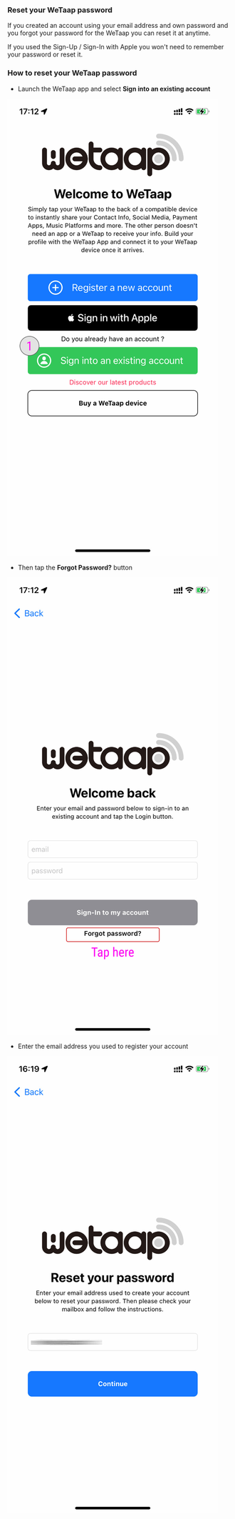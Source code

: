 ### **Reset your WeTaap password** <a name="reset-password-intro"></a>

If you created an account using your email address and own password and you forgot your password for the WeTaap you can reset it at anytime.

If you used the Sign-Up / Sign-In with Apple you won't need to remember your password or reset it.

### **How to reset your WeTaap password** <a name="reset-password"></a>

- Launch the WeTaap app and select **Sign into an existing account**

![Sign into an existing account](../images/tutorials/reset-password/reset-password-1.jpg)

- Then tap the **Forgot Password?** button

![Tap Forgot Password?](../images/tutorials/reset-password/reset-password-2.jpg)

- Enter the email address you used to register your account

![Tap Forgot Password?](../images/tutorials/reset-password/reset-password-3.jpg)
